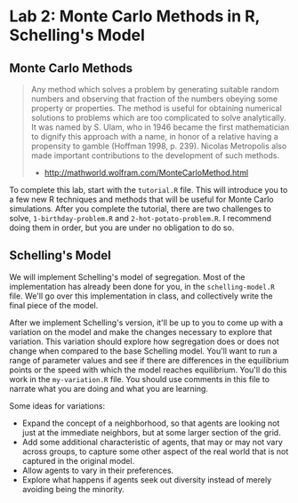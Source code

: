 # Lab 2: Monte Carlo Methods in R, Schelling's Model

## Monte Carlo Methods

> Any method which solves a problem by generating suitable random numbers and observing that fraction of the numbers obeying some property or properties. The method is useful for obtaining numerical solutions to problems which are too complicated to solve analytically. It was named by S. Ulam, who in 1946 became the first mathematician to dignify this approach with a name, in honor of a relative having a propensity to gamble (Hoffman 1998, p. 239). Nicolas Metropolis also made important contributions to the development of such methods.
>
> - http://mathworld.wolfram.com/MonteCarloMethod.html

To complete this lab, start with the `tutorial.R` file. This will introduce you to a few new R techniques and methods that will be useful for Monte Carlo simulations. After you complete the tutorial, there are two challenges to solve, `1-birthday-problem.R` and `2-hot-potato-problem.R`. I recommend doing them in order, but you are under no obligation to do so.

## Schelling's Model

We will implement Schelling's model of segregation. Most of the implementation has already been done for you, in the `schelling-model.R` file. We'll go over this implementation in class, and collectively write the final piece of the model.

After we implement Schelling's version, it'll be up to you to come up with a variation on the model and make the changes necessary to explore that variation. This variation should explore how segregation does or does not change when compared to the base Schelling model. You'll want to run a range of parameter values and see if there are differences in the equilibrium points or the speed with which the model reaches equilibrium. You'll do this work in the `my-variation.R` file. You should use comments in this file to narrate what you are doing and what you are learning.

Some ideas for variations:

- Expand the concept of a neighborhood, so that agents are looking not just at the immediate neighbors, but at some larger section of the grid.
- Add some additional characteristic of agents, that may or may not vary across groups, to capture some other aspect of the real world that is not captured in the original model.
- Allow agents to vary in their preferences.
- Explore what happens if agents seek out diversity instead of merely avoiding being the minority.
